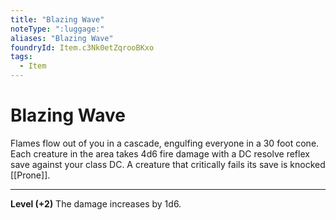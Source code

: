 ```yaml
---
title: "Blazing Wave"
noteType: ":luggage:"
aliases: "Blazing Wave"
foundryId: Item.c3Nk0etZqrooBKxo
tags:
  - Item
---
```


# Blazing Wave

Flames flow out of you in a cascade, engulfing everyone in a 30 foot cone. Each creature in the area takes 4d6 fire  damage with a DC resolve reflex save against your class DC. A creature that critically fails its save is knocked [[Prone]].

* * *

**Level (+2)** The damage increases by 1d6.
